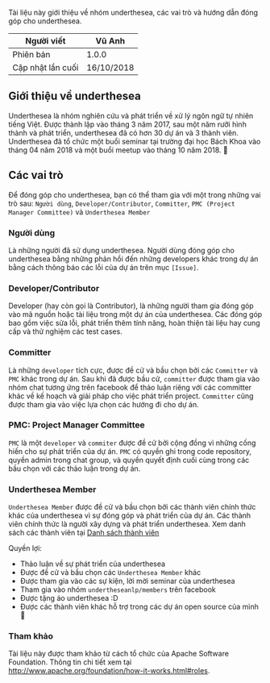 Tài liệu này giới thiệu về nhóm underthesea, các vai trò và hướng dẫn đóng góp cho underthesea.

| Người viết        | Vũ Anh     |
|-------------------|------------|
| Phiên bản         | 1.0.0      |
| Cập nhật lần cuối | 16/10/2018 |

## Giới thiệu về underthesea

Underthesea là nhóm nghiên cứu và phát triển về xử lý ngôn ngữ tự nhiên tiếng Việt. Được thành lập vào tháng 3 năm 2017, sau một năm rưỡi hình thành và phát triển, underthesea đã có hơn 30 dự án và 3 thành viên. Underthesea đã tổ chức một buổi seminar tại trường đại học Bách Khoa vào tháng 04 năm 2018 và một buổi meetup vào tháng 10 năm 2018. 

## Các vai trò 

Để đóng góp cho underthesea, bạn có thể tham gia với một trong những vai trò sau: `Người dùng`, `Developer/Contributor`, `Committer`, `PMC (Project Manager Committee)` và `Underthesea Member`

### Người dùng

Là những người đã sử dụng underthesea. Người dùng đóng góp cho underthesea bằng những phản hồi đến những developers khác trong dự án bằng cách thông báo các lỗi của dự án trên mục `[Issue]`. 

### Developer/Contributor 

Developer (hay còn gọi là Contributor), là những người tham gia đóng góp vào mã nguồn hoặc tài liệu trong một dự án của underthesea. Các đóng góp bao gồm việc sửa lỗi, phát triển thêm tính năng, hoàn thiện tài liệu hay cung cấp và thử nghiệm các test cases.

### Committer 

Là những `developer` tích cực, được đề cử và bầu chọn bởi các `Committer` và `PMC` khác trong dự án. Sau khi đã được bầu cử, `committer` được tham gia vào nhóm chat tương ứng trên facebook để thảo luận riêng với các committer khác về kế hoạch và giải pháp cho việc phát triển project. `Committer` cũng được tham gia vào việc lựa chọn các hướng đi cho dự án.

### PMC: Project Manager Committee 

`PMC` là một `developer` và `commiter` được đề cử bởi cộng đồng vì những cống hiến cho sự phát triển của dự án. `PMC` có quyền ghi trong code repository, quyền admin trong chat group, và quyền quyết định cuối cùng trong các bầu chọn với các thảo luận trong dự án. 

### Underthesea Member

`Underthesea Member` được đề cử và bầu chọn bởi các thành viên chính thức khác của underthesea vì sự đóng góp và phát triển của dự án. Các thành viên chính thức là người xây dựng và phát triển underthesea. Xem danh sách các thành viên tại [Danh sách thành viên](https://github.com/undertheseanlp/underthesea/wiki/Danh-s%C3%A1ch-th%C3%A0nh-vi%C3%AAn)

Quyền lợi:

* Thảo luận về sự phát triển của underthesea
* Được đề cử và bầu chọn các `Underthesea Member` khác
* Được tham gia vào các sự kiện, lời mời seminar của underthesea
* Tham gia vào nhóm `undertheseanlp/members` trên facebook 
* Được tặng áo underthesea :D
* Được các thành viên khác hỗ trợ trong các dự án open source của mình

### Tham khảo

Tài liệu này được tham khảo từ cách tổ chức của Apache Software Foundation. Thông tin chi tiết xem tại http://www.apache.org/foundation/how-it-works.html#roles.

